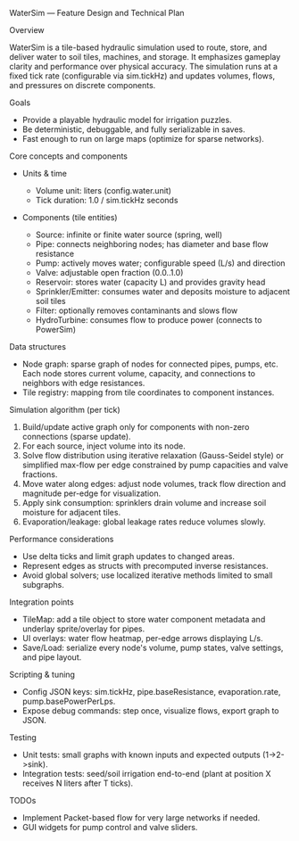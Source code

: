 WaterSim — Feature Design and Technical Plan

Overview

WaterSim is a tile-based hydraulic simulation used to route, store, and deliver water to soil tiles, machines, and storage. It emphasizes gameplay clarity and performance over physical accuracy. The simulation runs at a fixed tick rate (configurable via sim.tickHz) and updates volumes, flows, and pressures on discrete components.

Goals
- Provide a playable hydraulic model for irrigation puzzles.
- Be deterministic, debuggable, and fully serializable in saves.
- Fast enough to run on large maps (optimize for sparse networks).

Core concepts and components

- Units & time
  - Volume unit: liters (config.water.unit)
  - Tick duration: 1.0 / sim.tickHz seconds

- Components (tile entities)
  - Source: infinite or finite water source (spring, well)
  - Pipe: connects neighboring nodes; has diameter and base flow resistance
  - Pump: actively moves water; configurable speed (L/s) and direction
  - Valve: adjustable open fraction (0.0..1.0)
  - Reservoir: stores water (capacity L) and provides gravity head
  - Sprinkler/Emitter: consumes water and deposits moisture to adjacent soil tiles
  - Filter: optionally removes contaminants and slows flow
  - HydroTurbine: consumes flow to produce power (connects to PowerSim)

Data structures
- Node graph: sparse graph of nodes for connected pipes, pumps, etc. Each node stores current volume, capacity, and connections to neighbors with edge resistances.
- Tile registry: mapping from tile coordinates to component instances.

Simulation algorithm (per tick)
1. Build/update active graph only for components with non-zero connections (sparse update).
2. For each source, inject volume into its node.
3. Solve flow distribution using iterative relaxation (Gauss-Seidel style) or simplified max-flow per edge constrained by pump capacities and valve fractions.
4. Move water along edges: adjust node volumes, track flow direction and magnitude per-edge for visualization.
5. Apply sink consumption: sprinklers drain volume and increase soil moisture for adjacent tiles.
6. Evaporation/leakage: global leakage rates reduce volumes slowly.

Performance considerations
- Use delta ticks and limit graph updates to changed areas.
- Represent edges as structs with precomputed inverse resistances.
- Avoid global solvers; use localized iterative methods limited to small subgraphs.

Integration points
- TileMap: add a tile object to store water component metadata and underlay sprite/overlay for pipes.
- UI overlays: water flow heatmap, per-edge arrows displaying L/s.
- Save/Load: serialize every node's volume, pump states, valve settings, and pipe layout.

Scripting & tuning
- Config JSON keys: sim.tickHz, pipe.baseResistance, evaporation.rate, pump.basePowerPerLps.
- Expose debug commands: step once, visualize flows, export graph to JSON.

Testing
- Unit tests: small graphs with known inputs and expected outputs (1->2->sink).
- Integration tests: seed/soil irrigation end-to-end (plant at position X receives N liters after T ticks).

TODOs
- Implement Packet-based flow for very large networks if needed.
- GUI widgets for pump control and valve sliders.

